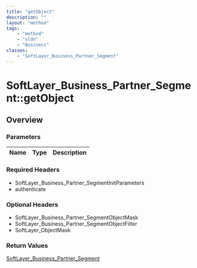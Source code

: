 ```yaml
---
title: "getObject"
description: ""
layout: "method"
tags:
    - "method"
    - "sldn"
    - "Business"
classes:
    - "SoftLayer_Business_Partner_Segment"
---
```

# SoftLayer_Business_Partner_Segment::getObject
## Overview 


### Parameters 
|Name | Type | Description |
| --- | --- | --- |


### Required Headers
* SoftLayer_Business_Partner_SegmentInitParameters
* authenticate

### Optional Headers
* SoftLayer_Business_Partner_SegmentObjectMask
* SoftLayer_Business_Partner_SegmentObjectFilter
* SoftLayer_ObjectMask

### Return Values
<a href='/reference/datatypes/SoftLayer_Business_Partner_Segment'>SoftLayer_Business_Partner_Segment </a>

